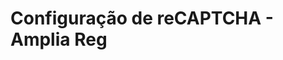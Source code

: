 ﻿# Configuração de reCAPTCHA - Amplia Reg

<!-- link to version in English -->
<div data-alt-locales="en-us"></div>
